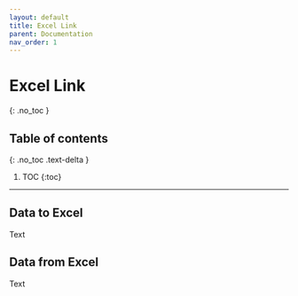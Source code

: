 ```yaml
---
layout: default
title: Excel Link
parent: Documentation
nav_order: 1
---
```


# Excel Link
{: .no_toc }

## Table of contents
{: .no_toc .text-delta }

1. TOC
{:toc}

---

## Data to Excel

Text

## Data from Excel

Text
